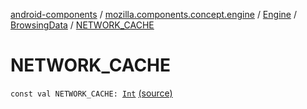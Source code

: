 [android-components](../../../index.md) / [mozilla.components.concept.engine](../../index.md) / [Engine](../index.md) / [BrowsingData](index.md) / [NETWORK_CACHE](./-n-e-t-w-o-r-k_-c-a-c-h-e.md)

# NETWORK_CACHE

`const val NETWORK_CACHE: `[`Int`](https://kotlinlang.org/api/latest/jvm/stdlib/kotlin/-int/index.html) [(source)](https://github.com/mozilla-mobile/android-components/blob/master/components/concept/engine/src/main/java/mozilla/components/concept/engine/Engine.kt#L32)